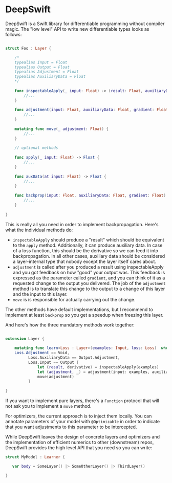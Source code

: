 # DeepSwift

DeepSwift is a Swift library for differentiable programming without compiler magic. The "low level" API to write new differentiable types looks as follows:

```swift

struct Foo : Layer {

    /*
    typealias Input = Float
    typealias Output = Float 
    typealias Adjustment = Float 
    typealias AuxiliaryData = Float
    */
    
    func inspectableApply(_ input: Float) -> (result: Float, auxiliaryData: Float) {
        //...
    }
    
    func adjustment(input: Float, auxiliaryData: Float, gradient: Float) -> (adjustment: Float, backprop: Float) {
        //...
    }
    
    mutating func move(_ adjustment: Float) {
        //...
    }
    
    // optional methods
    
    func apply(_ input: Float) -> Float {
        //...
    }
    
    func auxData(at input: Float) -> Float {
        //...
    }
    
    func backprop(input: Float, auxiliaryData: Float, gradient: Float) -> Float {
        //...
    }
    
}

```

This is really all you need in order to implement backpropagation. Here's what the individual methods do:

- ```inspectableApply``` should produce a "result" which should be equivalent to the ```apply``` method. Additionally, it can produce auxiliary data. In case of a loss function, this should be the derivative so we can feed it into backpropagation. In all other cases, auxiliary data should be considered a layer-internal type that nobody except the layer itself cares about.
- ```adjustment``` is called after you produced a result using inspectableApply and you got feedback on how "good" your output was. This feedback is expressed as the parameter called ```gradient```, and you can think of it as a requested change to the output you delivered. The job of the ```adjustment``` method is to translate this change to the output to a change of this layer and the input to this layer.
- ```move``` is is responsible for actually carrying out the change.

The other methods have default implementations, but I recommend to implement at least ```backprop``` so you get a speedup when freezing this layer.

And here's how the three mandatory methods work together:

```swift

extension Layer {
    
    mutating func learn<Loss : Layer>(examples: Input, loss: Loss)  where
    Loss.Adjustment == Void,
          Loss.AuxiliaryData == Output.Adjustment,
          Loss.Input == Output {
              let (result, derivative) = inspectableApply(examples)
              let (adjustment, _) = adjustment(input: examples, auxiliaryData: derivative, gradient: loss.auxData(at: result))
              move(adjustment)
          }
          
}
```

If you want to implement pure layers, there's a ```Function``` protocol that will not ask you to implement a ```move``` method.

For optimizers, the current approach is to inject them locally. You can annotate parameters of your model with ```@Optimizable``` in order to indicate that you want adjustments to this parameter to be intercepted.

While DeepSwift leaves the design of concrete layers and optimizers and the implementation of efficient numerics to other (downstream) repos, DeepSwift provides the high level API that you need so you can write:

```swift
struct MyModel : Learner {

   var body = SomeLayer() |> SomeOtherLayer() |> ThirdLayer()

} 
```
